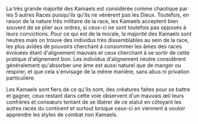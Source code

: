 La très grande majorité des Kamaels est considérée comme chaotique par les 5 autres Races puisqu'ils qu’ils ne vénèrent pas les Dieux. Toutefois, en raison de la nature très militaire de la race, les Kamaels acceptent bien souvent de se plier aux ordres, si ceux-ci ne sont toutefois pas opposés à leurs convictions. Pour ce qui est de la morale, la majorité des Kamaels sont neutres mais on trouve des individus très dissemblables au sein de la race, les plus avides de pouvoirs cherchant à consommer les âmes des races évoluées étant d'alignement mauvais et ceux cherchant à se sortir de cette pratique d'alignement bon. Les individus d'alignement neutre considèrent généralement qu'absorber une âme est aussi naturel que de manger ou respirer, et que cela s'envisage de la même manière, sans abus ni privation particulière.

Les Kamaels sont fiers de ce qu'ils sont, des créatures faites pour se battre et gagner, ceux restant dans cette voie observent d'un mauvais œil leurs confrères et consœurs tentant de se libérer de ce statut en côtoyant les autres races du continent et surtout lorsque ceux-ci en viennent à vouloir apprendre les styles de combat non Kamaels.

